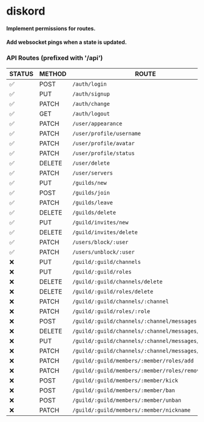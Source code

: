 # diskord

#### Implement permissions for routes.

#### Add websocket pings when a state is updated.

### API Routes (prefixed with '/api')

| STATUS | METHOD | ROUTE                                              |
| ------ | ------ | -------------------------------------------------- |
| ✅     | POST   | `/auth/login `                                     |
| ✅     | PUT    | `/auth/signup `                                    |
| ✅     | PATCH  | `/auth/change `                                    |
| ✅     | GET    | `/auth/logout `                                    |
| ✅     | PATCH  | `/user/appearance `                                |
| ✅     | PATCH  | `/user/profile/username `                          |
| ✅     | PATCH  | `/user/profile/avatar `                            |
| ✅     | PATCH  | `/user/profile/status `                            |
| ✅     | DELETE | `/user/delete `                                    |
| ✅     | PATCH  | `/user/servers `                                   |
| ✅     | PUT    | `/guilds/new `                                     |
| ✅     | POST   | `/guilds/join `                                    |
| ✅     | PATCH  | `/guilds/leave `                                   |
| ✅     | DELETE | `/guilds/delete `                                  |
| ✅     | PUT    | `/guild/invites/new `                              |
| ✅     | DELETE | `/guild/invites/delete `                           |
| ✅     | PATCH  | `/users/block/:user `                              |
| ✅     | PATCH  | `/users/unblock/:user `                            |
| ❌     | PUT    | `/guild/:guild/channels `                          |
| ❌     | PUT    | `/guild/:guild/roles `                             |
| ❌     | DELETE | `/guild/:guild/channels/delete `                   |
| ❌     | DELETE | `/guild/:guild/roles/delete `                      |
| ❌     | PATCH  | `/guild/:guild/channels/:channel `                 |
| ❌     | PATCH  | `/guild/:guild/roles/:role `                       |
| ❌     | POST   | `/guild/:guild/channels/:channel/messages `        |
| ❌     | DELETE | `/guild/:guild/channels/:channel/messages/delete ` |
| ❌     | PUT    | `/guild/:guild/channels/:channel/messages/pin `    |
| ❌     | PATCH  | `/guild/:guild/channels/:channel/messages/edit `   |
| ❌     | PATCH  | `/guild/:guild/members/:member/roles/add `         |
| ❌     | PATCH  | `/guild/:guild/members/:member/roles/remove`       |
| ❌     | POST   | `/guild/:guild/members/:member/kick `              |
| ❌     | POST   | `/guild/:guild/members/:member/ban`                |
| ❌     | POST   | `/guild/:guild/members/:member/unban `             |
| ❌     | PATCH  | `/guild/:guild/members/:member/nickname `          |

